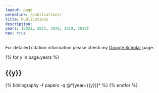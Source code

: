 ```yaml
---
layout: page
permalink: /publications/
title: Publications
description: 
years: [2022, 2021, 2020, 2019, 2018]
nav: true
---
```

For detailed citation information please check my <a href="https://scholar.google.com/citations?user=l1IYDIUAAAAJ">Google Scholar</a> page.

<div class="publications">

{% for y in page.years %}
  <h2 class="year">{{y}}</h2>
  {% bibliography -f papers -q @*[year={{y}}]* %}
{% endfor %}

</div>
